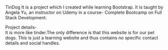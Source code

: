 TinDog
It is a project which I created while learning Bootstrap.
It is taught by Angela Yu, an instructor on Udemy in a course- Complete Bootcamp on Full Stack Development.

Project details-  
It is more like tinder.The only difference is that this website is for our pet dogs.
This is just a learning website and thus contains no specific contact details and social handles. 


